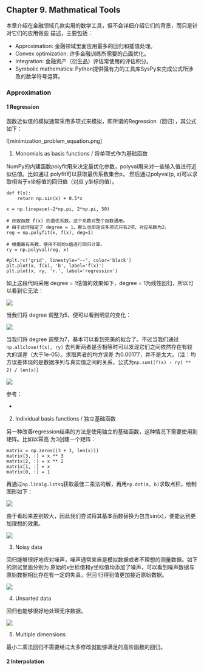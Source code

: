 ## Chapter 9. Mathmatical Tools

本章介绍在金融领域几款实用的数学工具，但不会详细介绍它们的背景，而只是针对它们的应用做些
描述，主要包括：

- Approximation: 金融领域里面应用最多的回归和插值处理。
- Convex optimization: 许多金融训练所需要的凸面优化。
- Integration: 金融资产（衍生品）评估常使用的评估积分。
- Symbolic mathematics: Python提供强有力的工具库SysPy来完成公式所涉及的数学符号运算。

### Approximation

#### 1 Regression

函数近似值的模拟通常采用多项式来模拟，即所谓的Regression（回归），其公式如下：

![minimization_problem_equation.png]

1) Monomials as basis functions / 将单项式作为基础函数

NumPy的内建函数polyfit用来决定最优化参数，polyval用来对一些输入值进行近似估值。比如通过
polyfit可以获取最优系数集合p， 然后通过polyval(p, x)可以求取相当于x坐标值的回归值（对应
y坐标的值）。

```
def f(x):
    return np.sin(x) + 0.5*x

x = np.linspace(-2*np.pi, 2*np.pi, 50)

# 获取函数 f(x) 的最优系数，这个系数对整个函数通用。
# 由于此时指定了 degree = 1，那么也即是说多项式只有2项，对应系数为2。
reg = np.polyfit(x, f(x), deg=1)

# 根据最有系数，使用不同的x值进行回归计算。
ry = np.polyval(reg, x)

#plt.rc('grid', linestyle="--", color='black')
plt.plot(x, f(x), 'b', label='f(x)')
plt.plot(x, ry, 'r.', label='regression')
```

如上这段代码采用 degree = 1估值的效果如下，degree = 1为线性回归，所以可以看到它无法：

![](approximation_ex_monomial_degree_equal_1.png)

当我们将 degree 调整为5，便可以看到明显的变化：

![](approximation_ex_monomial_degree_equal_5.png)

当我们将 degree 调整为7，基本可以看到完美的拟合了。不过当我们通过`np.allclose(f(x), ry)`
去判断两者是否相等时可以发现它们之间依然存在有较大的误差（大于1e-05）。求取两者的均方误差
为0.00177，并不是太大。（注：均方误差体现的是数据序列与真实值之间的关系，公式为`np.sum((f(x) - ry) ** 2) / len(x)`）

![](approximation_ex_monomial_degree_equal_7.png)


参考：

- [](https://zhuanlan.zhihu.com/p/34000100)

2) Individual basis functions / 独立基础函数

另一种改善regression结果的方法是使用独立的基础函数，这种情况下需要使用到矩阵。比如以幂高
为3创建一个矩阵：

```
matrix = np.zeros((3 + 1, len(x)))
matrix[3, :] = x ** 3
matrix[2, :] = x ** 2
matrix[1, :] = x
matrix[0, :] = 1
```

再通过`np.linalg.lstsq`获取最佳二乘法的解，再用`np.dot(a, b)`求取点积，绘制图形如下：

![](approximation_ex_individual_monomial_deafult_basicfunction.png)

由于看起来差别较大，因此我们尝试将其基本函数替换为包含sin(x)，便能达到更加理想的效果。

![](approximation_ex_individual_monomial_sinus_basicfunction.png)

3) Noisy data

回归能够很好地应对噪声，噪声通常来自是模拟数据或者不理想的测量数据。如下的测试里面分别为
原始的x坐标值和y坐标值均添加了噪声，可以看到噪声数据与原始数据相比存在有一定的失真，但回
归得到值更加接近原始数据。

![](approximation_ex_nosiy_data.png)

4) Unsorted data

回归也能够很好地处理无序数据。

![](approximation_ex_unsorted_data.png)

5) Multiple dimensions

最小二乘法回归不需要经过太多修改就能够满足的高阶函数的回归。


#### 2 Interpolation
